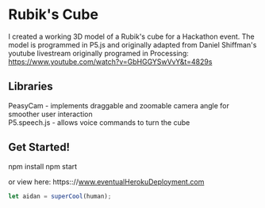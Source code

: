 # Rubik's Cube

I created a working 3D model of a Rubik's cube for a Hackathon event. The model is programmed in P5.js and originally adapted from Daniel Shiffman's youtube livestream originally programed in Processing: https://www.youtube.com/watch?v=GbHGGYSwVvY&t=4829s

## Libraries

PeasyCam - implements draggable and zoomable camera angle for smoother user interaction <br>
P5.speech.js - allows voice commands to turn the cube

## Get Started!

npm install
npm start

or view here: https:://www.eventualHerokuDeployment.com

```javascript
let aidan = superCool(human);
```
